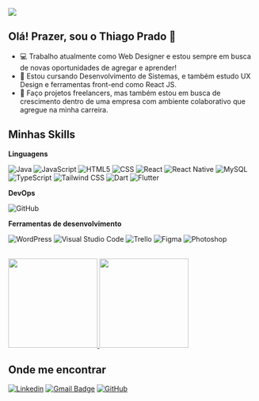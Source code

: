 ![](https://komarev.com/ghpvc/?username=pradoui&color=006bed)

## Olá! Prazer, sou o Thiago Prado 🔷

- 💻 Trabalho atualmente como Web Designer e estou sempre em busca de novas oportunidades de agregar e aprender!
- 🚀 Estou cursando Desenvolvimento de Sistemas, e também estudo UX Design e ferramentas front-end como React JS.
- 📘 Faço projetos freelancers, mas também estou em busca de crescimento dentro de uma empresa com ambiente colaborativo que agregue na minha carreira.

## Minhas Skills

**Linguagens**

![Java](https://img.shields.io/badge/-Java-333333?style=flat&logo=Java&logoColor=007396)
![JavaScript](https://img.shields.io/badge/-JavaScript-333333?style=flat&logo=javascript)
![HTML5](https://img.shields.io/badge/-HTML5-333333?style=flat&logo=HTML5)
![CSS](https://img.shields.io/badge/-CSS-333333?style=flat&logo=CSS3&logoColor=1572B6)
![React](https://img.shields.io/badge/-React-333333?style=flat&logo=react)
![React Native](https://img.shields.io/badge/-React%20Native-333333?style=flat&logo=react)
![MySQL](https://img.shields.io/badge/-MySQL-333333?style=flat&logo=mysql)
![TypeScript](https://img.shields.io/badge/-TypeScript-333333?style=flat&logo=typescript)
![Tailwind CSS](https://img.shields.io/badge/-Tailwind%20CSS-333333?style=flat&logo=tailwind-css)
![Dart](https://img.shields.io/badge/-Dart-333333?style=flat&logo=dart)
![Flutter](https://img.shields.io/badge/-Flutter-333333?style=flat&logo=flutter)

**DevOps**

![GitHub](https://img.shields.io/badge/-GitHub-333333?style=flat&logo=github)

**Ferramentas de desenvolvimento**

![WordPress](https://img.shields.io/badge/-WordPress-333333?style=flat&logo=wordpress&logoColor=007ACC)
![Visual Studio Code](https://img.shields.io/badge/-Visual%20Studio%20Code-333333?style=flat&logo=visual-studio-code&logoColor=007ACC)
![Trello](https://img.shields.io/badge/-Trello-333333?style=flat&logo=trello&logoColor=007ACC)
![Figma](https://img.shields.io/badge/-Figma-333333?style=flat&logo=figma&logoColor=007ACC)
![Photoshop](https://img.shields.io/badge/-Photoshop-333333?style=flat&logo=photoshop&logoColor=007ACC)

<br/>

<a href="https://github.com/pradoui" title="Perfil do Thiago">
  <img height="180em" src="https://github-readme-stats.vercel.app/api?username=pradoui&show_icons=true&title_color=fff&text_color=fff&icon_color=1190CB&bg_color=06171F&cache_seconds=2300" />
</a>



<a href="https://github.com/pradoui" title="Perfil do Thiago">
  <img height="180em" src="https://github-readme-stats.vercel.app/api/top-langs/?username=pradoui&show_icons=true&title_color=fff&text_color=fff&icon_color=1190CB&bg_color=06171F&cache_seconds=2300" />
</a>

## Onde me encontrar

[![Linkedin](https://img.shields.io/badge/-thiagopradodev-blue?style=flat-square&logo=Linkedin&logoColor=white&link=https://linkedin.com/in/thiagopradodev)](https://linkedin.com/in/thiagopradodev)
[![Gmail Badge](https://img.shields.io/badge/-profissional@thiagopradodev.tech-006bed?style=flat-square&logo=Gmail&logoColor=white&link=mailto:profissional@thiagopradodev.tech)](mailto:profissional@thiagopradodev.tech)
[![GitHub](https://img.shields.io/github/followers/pradoui?label=follow&style=social)](https://github.com/pradoui)
